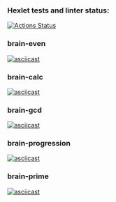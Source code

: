 ### Hexlet tests and linter status:
[![Actions Status](https://github.com/KolganovTimur/python-project-lvl1/workflows/hexlet-check/badge.svg)](https://github.com/KolganovTimur/python-project-lvl1/actions)


### brain-even
[![asciicast](https://asciinema.org/a/BNgC4Ei4Za3w9loCZF31VZ6oi.svg)](https://asciinema.org/a/BNgC4Ei4Za3w9loCZF31VZ6oi)

### brain-calc
[![asciicast](https://asciinema.org/a/2PXEpyfkpnhmSooBF4yhh8Oc0.svg)](https://asciinema.org/a/2PXEpyfkpnhmSooBF4yhh8Oc0)

### brain-gcd
[![asciicast](https://asciinema.org/a/AxP1IcHfYzjsX8ihqQzRBENfy.svg)](https://asciinema.org/a/AxP1IcHfYzjsX8ihqQzRBENfy)

### brain-progression
[![asciicast](https://asciinema.org/a/buUgVPJxcPUzktFZWqvSSHO6y.svg)](https://asciinema.org/a/buUgVPJxcPUzktFZWqvSSHO6y)

### brain-prime
[![asciicast](https://asciinema.org/a/kRf8J2brfJUeqDMO1340EU5KI.svg)](https://asciinema.org/a/kRf8J2brfJUeqDMO1340EU5KI)